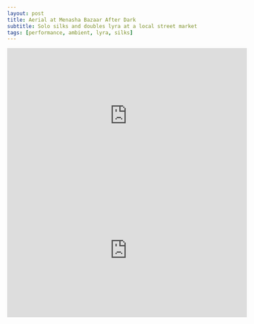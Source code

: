```yaml
---
layout: post
title: Aerial at Menasha Bazaar After Dark
subtitle: Solo silks and doubles lyra at a local street market
tags: [performance, ambient, lyra, silks]
---
```


<iframe width="560" height="315" src="https://www.youtube.com/embed/4nj5eAaP9NA" frameborder="0" allow="accelerometer; autoplay; encrypted-media; gyroscope; picture-in-picture" allowfullscreen></iframe>

<iframe width="560" height="315" src="https://www.youtube.com/embed/x7ROpOpplJ4" frameborder="0" allow="accelerometer; autoplay; encrypted-media; gyroscope; picture-in-picture" allowfullscreen></iframe>
